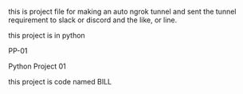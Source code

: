 this is project file for making an auto ngrok tunnel and sent
the tunnel requirement to slack or discord and the like, or line.

this project is in python

PP-01

Python Project 01

this project is code named BILL
